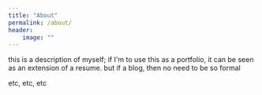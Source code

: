 ```yaml
---
title: "About"
permalink: /about/
header:
	image: ""
---
```


this is a description of myself; if I'm to use this as a portfolio, it can be seen as an extension of a resume. but if a blog, then no need to be so formal

etc, etc, etc
